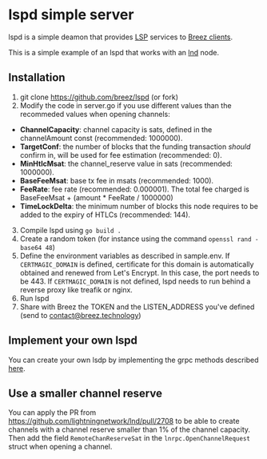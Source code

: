 # lspd simple server
lspd is a simple deamon that provides [LSP](https://medium.com/breez-technology/introducing-lightning-service-providers-fe9fb1665d5f) services to [Breez clients](https://github.com/breez/breezmobile).   

This is a simple example of an lspd that works with an [lnd](https://github.com/lightningnetwork/lnd) node.

## Installation
1. git clone https://github.com/breez/lspd (or fork)
2. Modify the code in server.go if you use different values than the recommeded values when opening channels:
  * **ChannelCapacity**: channel capacity is sats, defined in the channelAmount const (recommended: 1000000).
  *	**TargetConf**: the number of blocks that the funding transaction *should* confirm in, will be used for fee estimation (recommended: 0).
  *	**MinHtlcMsat**: the channel_reserve value in sats (recommended: 1000000).
  *	**BaseFeeMsat**: base tx fee in msats (recommended: 1000).
  *	**FeeRate**: fee rate (recommended: 0.000001). The total fee charged is BaseFeeMsat + (amount * FeeRate / 1000000)
  * **TimeLockDelta**: the minimum number of blocks this node requires to be added to the expiry of HTLCs (recommended: 144).
3. Compile lspd using `go build .`
4. Create a random token (for instance using the command `openssl rand -base64 48`)
5. Define the environment variables as described in sample.env. If `CERTMAGIC_DOMAIN` is defined, certificate for this domain is automatically obtained and renewed from Let's Encrypt. In this case, the port needs to be 443. If `CERTMAGIC_DOMAIN` is not defined, lspd needs to run behind a reverse proxy like treafik or nginx.
6. Run lspd
7. Share with Breez the TOKEN and the LISTEN_ADDRESS you've defined (send to contact@breez.technology)

## Implement your own lspd
You can create your own lsdp by implementing the grpc methods described [here](https://github.com/breez/lspd/blob/master/rpc/lspd.md).

## Use a smaller channel reserve
You can apply the PR from https://github.com/lightningnetwork/lnd/pull/2708 to be able to create channels with a channel reserve smaller than 1% of the channel capacity.
Then add the field `RemoteChanReserveSat` in the `lnrpc.OpenChannelRequest` struct when opening a channel.
